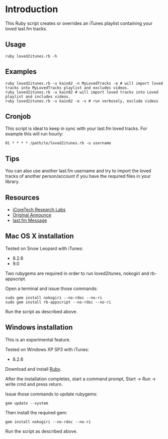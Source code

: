 # Introduction

This Ruby script creates or overrides an iTunes playlist containing your loved last.fm tracks.

## Usage

    ruby loved2itunes.rb -h

## Examples

    ruby loved2itunes.rb -u kain82 -n MyLovedTracks -e # will import loved tracks into MyLovedTracks playlist and excludes videos.
    ruby loved2itunes.rb -u kain82 # will import loved tracks into Loved playlist and includes videos.
    ruby loved2itunes.rb -u kain82 -e -v # run verbosely, exclude videos

## Cronjob

This script is ideal to keep in sync with your last.fm loved tracks.
For example this will run hourly:

    01 * * * * /path/to/loved2itunes.rb -u username

## Tips

You can also use another last.fm username and try to import the loved tracks of another person/account if you have the required files in your library.

## Resources

* [iCoreTech Research Labs](http://www.icoretech.org)
* [Original Announce](http://www.icoretech.org/2009/09/last-fm-loved-tracks-to-itunes/)
* [last.fm Message](http://www.last.fm/forum/21716/_/448880/2#f10474933)

[Claudio Poli]: http://www.icoretech.org

## Mac OS X installation

Tested on Snow Leopard with iTunes:
- 8.2.6
- 9.0

Two rubygems are required in order to run loved2itunes, nokogiri and rb-appscript.

Open a terminal and issue those commands:

    sudo gem install nokogiri --no-rdoc --no-ri
    sudo gem install rb-appscript --no-rdoc --no-ri

Run the script as described above.

## Windows installation

This is an experimental feature.

Tested on Windows XP SP3 with iTunes:
- 8.2.6

Download and install [Ruby](http://rubyforge.org/frs/download.php/29263/ruby186-26.exe).

After the installation completes, start a command prompt, Start -> Run -> write cmd and press return.

Issue those commands to update rubygems:

    gem update --system

Then install the required gem:

    gem install nokogiri --no-rdoc --no-ri

Run the script as described above.